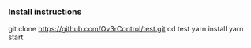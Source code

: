 ### Install instructions

git clone https://github.com/Ov3rControl/test.git
cd test
yarn install
yarn start
